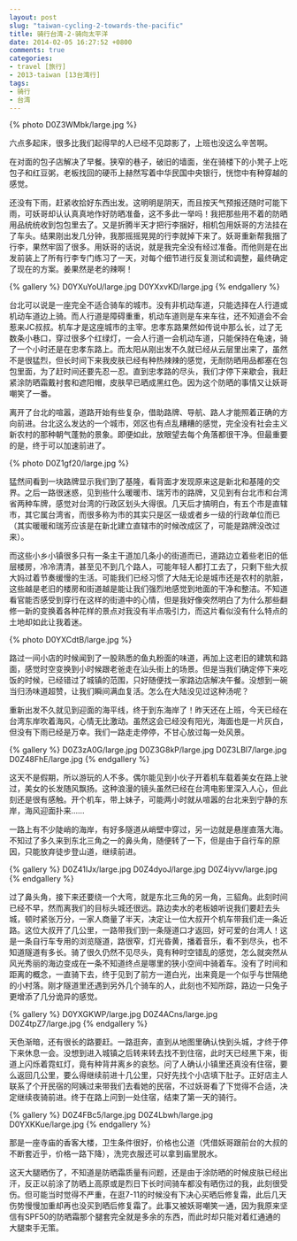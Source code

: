 ```yaml
---
layout: post
slug: "taiwan-cycling-2-towards-the-pacific"
title: 骑行台湾-2-骑向太平洋
date: 2014-02-05 16:27:52 +0800
comments: true
categories:
- travel [旅行]
- 2013-taiwan [13台湾行]
tags:
- 骑行
- 台湾
---
```


{% photo D0Z3WMbk/large.jpg %}

六点多起床，很多比我们起得早的人已经不见踪影了，上班也没这么辛苦啊。

在对面的包子店解决了早餐。狭窄的巷子，破旧的墙面，坐在骑楼下的小凳子上吃包子和红豆粥，老板找回的硬币上赫然写着中华民国中央银行，恍惚中有种穿越的感觉。

还没有下雨，赶紧收拾好东西出发。这明明是阴天，而且按天气预报还随时可能下雨，可妖哥却认认真真地作好防晒准备，这不多此一举吗！我把那些用不着的防晒用品统统收到包包里去了。又是折腾半天才把行李捆好，相机包用妖哥的方法挂在了车头。结果刚出发几分钟，我那摇摇晃晃的行李就掉下来了。妖哥重新帮我捆了行李，果然牢固了很多。用妖哥的话说，就是我完全没有经过准备。而他则是在出发前装上了所有行李专门练习了一天，对每个细节进行反复测试和调整，最终确定了现在的方案。姜果然是老的辣啊！

<!-- more -->

{% gallery %}
D0YXuYoU/large.jpg
D0YXxvKD/large.jpg
{% endgallery %}

台北可以说是一座完全不适合骑车的城市。没有非机动车道，只能选择在人行道或机动车道边上骑。而人行道是障碍重重，机动车道则是车来车往，还不知道会不会惹来JC叔叔。机车才是这座城市的主宰。忠孝东路果然如传说中那么长，过了无数条小巷口，穿过很多个红绿灯，一会人行道一会机动车道，只能保持在龟速，骑了一个小时还是在忠孝东路上。而太阳从刚出发不久就已经从云层里出来了，虽然不是很猛烈，但长时间下来我皮肤已经有种热辣辣的感觉，无耐防晒用品都塞在包包里面，为了赶时间还要先忍一忍。直到忠孝路的尽头，我们才停下来歇会，我赶紧涂防晒霜戴衬套和遮阳帽，皮肤早已晒成黑红色。因为这个防晒的事情又让妖哥嘲笑了一番。

离开了台北的喧嚣，道路开始有些复杂，借助路牌、导航、路人才能照着正确的方向前进。台北这么发达的一个城市，郊区也有点乱糟糟的感觉，完全没有社会主义新农村的那种朝气蓬勃的景象。即便如此，放眼望去每个角落都很干净。但最重要的是，终于可以加速前进了。

{% photo D0Z1gf20/large.jpg %}

猛然间看到一块路牌显示我们到了基隆，看背面才发现原来这是新北和基隆的交界。之后一路很迷惑，见到些什么暖暖市、瑞芳市的路牌，又见到有台北市和台湾省两种车牌，感觉对台湾的行政区划头大得很。几天后才搞明白，有五个市是直辖市，其它属台湾省，而很多称为市的其实只是区一级或者乡一级的行政单位而已（其实暖暖和瑞芳应该是在新北建立直辖市的时候改成区了，可能是路牌没改过来）。

而这些小乡小镇很多只有一条主干道加几条小的街道而已，道路边立着些老旧的低层楼房，冷冷清清，甚至见不到几个路人，可能年轻人都打工去了，只剩下些大叔大妈过着节奏缓慢的生活。可能我们已经习惯了大陆无论是城市还是农村的肮脏，这些越是老旧的楼房和街道越是能让我们强烈地感觉到地面的干净和整洁。不知道看官能否感受到穿行在这样的街道中的心情，但是我好像突然明白了为什么那些翻修一新的变换着各种花样的景点对我没有半点吸引力，而这片看似没有什么特点的土地却如此让我着迷。

{% photo D0YXCdtB/large.jpg %}

路过一间小店的时候闻到了一股熟悉的鱼丸粉面的味道，再加上这老旧的建筑和路面，感觉时空变换到小时候跟老爸走在汕头街上的场景。但是当我们确定停下来吃饭的时候，已经错过了城镇的范围，只好随便找一家路边店解决午餐。没想到一碗当归汤味道超赞，让我们瞬间满血复活。怎么在大陆没见过这种汤呢？

重新出发不久就见到迎面的海平线，终于到东海岸了！昨天还在上班，今天已经在台湾东岸吹着海风，心情无比激动。虽然这会已经没有阳光，海面也是一片灰白，但没有下雨已经是万幸。我们一路走走停停，不甘心放过每一处风景。

{% gallery %}
D0Z3zA0G/large.jpg
D0Z3G8kP/large.jpg
D0Z3LBl7/large.jpg
D0Z48FhE/large.jpg
{% endgallery %}

这天不是假期，所以游玩的人不多。偶尔能见到小伙子开着机车载着美女在路上驶过，美女的长发随风飘扬。这种浪漫的镜头虽然已经在台湾电影里深入人心，但此刻还是很有感触。开个机车，带上妹子，可能两小时就从喧嚣的台北来到宁静的东岸，海风迎面扑来……

一路上有不少陡峭的海岸，有好多隧道从峭壁中穿过，另一边就是悬崖直落大海。不知过了多久来到东北三角之一的鼻头角，随便转了一下，但是由于自行车的原因，只能放弃徒步登山道，继续前进。

{% gallery %}
D0Z41IJx/large.jpg
D0Z4dyoJ/large.jpg
D0Z4iyvv/large.jpg
{% endgallery %}

过了鼻头角，接下来还要绕一个大弯，就是东北三角的另一角，三貂角。此刻时间已经不早，然而离我们的目标头城还很远。路边卖水的老板娘听说我们要赶去头城，顿时紧张万分，一家人商量了半天，决定让一位大叔开个机车带我们走一条近路。这位大叔开了几公里，一路带我们到一条隧道口才返回，好可爱的台湾人！这是一条自行车专用的浏览隧道，路很窄，灯光昏黄，播着音乐，看不到尽头，也不知道隧道有多长。骑了很久仍然不见尽头，竟有种时空错乱的感觉，怎么就突然从风光秀丽的海边变成在一条不知道终点是哪里的狭小空间中骑着车。没有了时间和距离的概念，一直骑下去，终于见到了前方一道白光，出来竟是一个似乎与世隔绝的小村落。刚才隧道里还遇到另外几个骑车的人，此刻也不知所踪，路边一只兔子更增添了几分诡异的感觉。

{% gallery %}
D0YXGKWP/large.jpg
D0Z4ACns/large.jpg
D0Z4tpZ7/large.jpg
{% endgallery %}

天色渐暗，还有很长的路要赶。一路逛奔，直到从地图里确认快到头城，才终于停下来休息一会。没想到进入城镇之后转来转去找不到住宿，此时天已经黑下来，街道上闪烁着霓虹灯，竟有种背井离乡的哀愁。问了人确认小镇里还真没有住宿，要么返回几公里，要么得继续前进十几公里，只好先找个小店填下肚子。正好店主人联系了个开民宿的阿姨过来带我们去看她的民宿，不过妖哥看了下觉得不合适，决定继续夜骑前进。终于在路上问到一处住宿，结束了第一天的骑行。

{% gallery %}
D0Z4FBc5/large.jpg
D0Z4Lbwh/large.jpg
D0YXKKue/large.jpg
{% endgallery %}

那是一座寺庙的香客大楼，卫生条件很好，价格也公道（凭借妖哥跟前台的大叔的不断套近乎，价格一路下降），洗完衣服还可以拿到庙里脱水。

这天大腿晒伤了，不知道是防晒霜质量有问题，还是由于涂防晒的时候皮肤已经出汗，反正以前涂了防晒上高原或是烈日下长时间骑车都没有晒伤过的我，此刻很受伤。但可能当时觉得不严重，在逛7-11的时候没有下决心买晒后修复霜，此后几天伤势慢慢加重却再也没买到晒后修复霜了。此事又被妖哥嘲笑一通，因为我原来坚信有SPF50的防晒霜那个腿套完全就是多余的东西，而此时却只能对着红通通的大腿束手无策。
